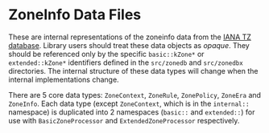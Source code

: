 # ZoneInfo Data Files

These are internal representations of the zoneinfo  data from the [IANA TZ
database](https://www.iana.org/time-zones). Library users should treat these
data objects as *opaque*. They should be referenced only by the specific
`basic::kZone*` or `extended::kZone*` identifiers defined in the `src/zonedb`
and `src/zonedbx` directories. The internal structure of these data types will
change when the internal implementations change.

There are 5 core data types: `ZoneContext`, `ZoneRule`, `ZonePolicy`, `ZoneEra`
and `ZoneInfo`. Each data type (except `ZoneContext`, which is in the
`internal::` namespace) is duplicated into 2 namespaces (`basic::` and
`extended::`) for use with `BasicZoneProcessor` and `ExtendedZoneProcessor`
respectively.
